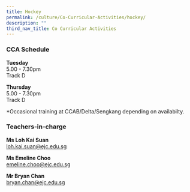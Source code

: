 ```yaml
---
title: Hockey
permalink: /culture/Co-Curricular-Activities/hockey/
description: ""
third_nav_title: Co Curricular Activities
---
```

### CCA Schedule

**Tuesday**  
5.00 - 7.30pm  
Track D

**Thursday**  
5.00 - 7.30pm  
Track D

\*Occasional training at CCAB/Delta/Sengkang depending on availabilty.

### Teachers-in-charge

**Ms Loh Kai Suan**  
[loh.kai.suan@ejc.edu.sg](mailto:loh.kai.suan@ejc.edu.sg)

**Ms Emeline Choo**  
[emeline.choo@ejc.edu.sg](mailto:emeline.choo@ejc.edu.sg)

**Mr Bryan Chan**  
[bryan.chan@ejc.edu.sg](mailto:bryan.chan@ejc.edu.sg)